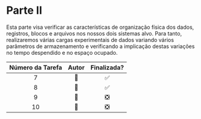<!-- https://gist.github.com/rxaviers/7360908 -->
# Parte II

Esta parte visa verificar as características de organização física dos dados, registros, blocos e arquivos nos nossos dois sistemas alvo.
Para tanto, realizaremos várias cargas experimentais de dados variando vários parâmetros de armazenamento e verificando a implicação
destas variações no tempo despendido e no espaço ocupado.

| Número da Tarefa | Autor             | Finalizada?
|:----------------:|:-----------------:|:----------:|
| 7                | :bear:            | :white_check_mark:
| 8                | :tiger:           | :white_check_mark:
| 9                | :tiger:           | :negative_squared_cross_mark:
| 10               | :bear:            | :negative_squared_cross_mark:
